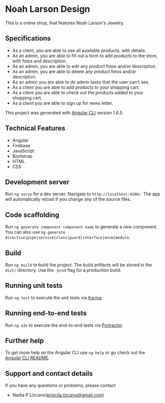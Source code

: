 # Noah Larson Design
This is a online shop, that features Noah Larson's Jewelry.

## Specifications


* As a client, you are able to see all available products, with details.
* As an admin, you are able to fill out a form to add products to the store, with fotos and description.
* As an admin, you are able to edit any product fotos and/or description.
* As an admin, you are able to delete any product fotos and/or description.
* As an admin you are able to do admin tasks that the user can't see.
* As a client you are able to add products to your shopping cart.
* As a client you are able to check out the products added to your shopping cart.
* As a client you are able to sign up for news letter.


This project was generated with [Angular CLI](https://github.com/angular/angular-cli) version 1.6.5.


## Technical Features
* Angular
* Firebase
* JavaScript
* Bootstrap
* HTML
* CSS

## Development server

Run `ng serve` for a dev server. Navigate to `http://localhost:4200/`. The app will automatically reload if you change any of the source files.

## Code scaffolding

Run `ng generate component component-name` to generate a new component. You can also use `ng generate directive|pipe|service|class|guard|interface|enum|module`.

## Build

Run `ng build` to build the project. The build artifacts will be stored in the `dist/` directory. Use the `-prod` flag for a production build.

## Running unit tests

Run `ng test` to execute the unit tests via [Karma](https://karma-runner.github.io).

## Running end-to-end tests

Run `ng e2e` to execute the end-to-end tests via [Protractor](http://www.protractortest.org/).

## Further help

To get more help on the Angular CLI use `ng help` or go check out the [Angular CLI README](https://github.com/angular/angular-cli/blob/master/README.md).

## Support and contact details

If you have any questions or problems, please contact
* Nadia P Lizcano(priscila.lizcano@gmail.com)